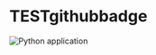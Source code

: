 # TESTgithubbadge
![Python application](https://github.com/VisualDudek/TESTgithubbadge/workflows/Python%20application/badge.svg)
